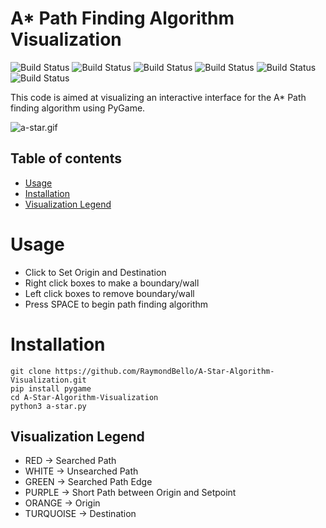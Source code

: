 # A* Path Finding Algorithm Visualization

![Build Status](https://img.shields.io/github/last-commit/RaymondBello/A-Star-Algorithm-Visualization) ![Build Status](https://img.shields.io/github/issues-raw/RaymondBello/A-Star-Algorithm-Visualization) ![Build Status](https://img.shields.io/github/contributors/RaymondBello/A-Star-Algorithm-Visualization?color) 
![Build Status](https://img.shields.io/github/languages/top/RaymondBello/A-Star-Algorithm-Visualization) ![Build Status](https://img.shields.io/github/languages/count/RaymondBello/A-Star-Algorithm-Visualization) 
![Build Status](https://img.shields.io/github/repo-size/RaymondBello/A-Star-Algorithm-Visualization?color=red) 

This code is aimed at visualizing an interactive interface for the A* Path finding algorithm using PyGame. 

![a-star.gif](https://www.dropbox.com/s/qlp94lfmk3wwqs0/a-star.gif?dl=0&raw=1)


## Table of contents
* [Usage](#usage)
* [Installation](#installation)
* [Visualization Legend](#visualization-Legend)

# Usage 
  - Click to Set Origin and Destination
  - Right click boxes to make a boundary/wall
  - Left click boxes to remove boundary/wall
  - Press SPACE to begin path finding algorithm

# Installation
```
git clone https://github.com/RaymondBello/A-Star-Algorithm-Visualization.git
pip install pygame
cd A-Star-Algorithm-Visualization
python3 a-star.py
```


## Visualization Legend
* RED -> Searched Path
* WHITE -> Unsearched Path
* GREEN -> Searched Path Edge 
* PURPLE -> Short Path between Origin and Setpoint
* ORANGE -> Origin
* TURQUOISE -> Destination